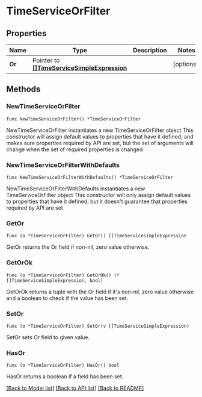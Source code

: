 # TimeServiceOrFilter

## Properties

Name | Type | Description | Notes
------------ | ------------- | ------------- | -------------
**Or** | Pointer to [**[]TimeServiceSimpleExpression**](TimeServiceSimpleExpression.md) |  | [optional] 

## Methods

### NewTimeServiceOrFilter

`func NewTimeServiceOrFilter() *TimeServiceOrFilter`

NewTimeServiceOrFilter instantiates a new TimeServiceOrFilter object
This constructor will assign default values to properties that have it defined,
and makes sure properties required by API are set, but the set of arguments
will change when the set of required properties is changed

### NewTimeServiceOrFilterWithDefaults

`func NewTimeServiceOrFilterWithDefaults() *TimeServiceOrFilter`

NewTimeServiceOrFilterWithDefaults instantiates a new TimeServiceOrFilter object
This constructor will only assign default values to properties that have it defined,
but it doesn't guarantee that properties required by API are set

### GetOr

`func (o *TimeServiceOrFilter) GetOr() []TimeServiceSimpleExpression`

GetOr returns the Or field if non-nil, zero value otherwise.

### GetOrOk

`func (o *TimeServiceOrFilter) GetOrOk() (*[]TimeServiceSimpleExpression, bool)`

GetOrOk returns a tuple with the Or field if it's non-nil, zero value otherwise
and a boolean to check if the value has been set.

### SetOr

`func (o *TimeServiceOrFilter) SetOr(v []TimeServiceSimpleExpression)`

SetOr sets Or field to given value.

### HasOr

`func (o *TimeServiceOrFilter) HasOr() bool`

HasOr returns a boolean if a field has been set.


[[Back to Model list]](../README.md#documentation-for-models) [[Back to API list]](../README.md#documentation-for-api-endpoints) [[Back to README]](../README.md)


